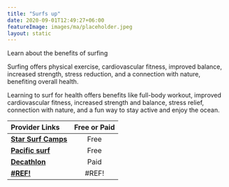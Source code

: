 ```yaml
---
title: "Surfs up"
date: 2020-09-01T12:49:27+06:00
featureImage: images/ma/placeholder.jpeg
layout: static
---
```


Learn about the benefits of surfing

Surfing offers physical exercise, cardiovascular fitness, improved balance, increased strength, stress reduction, and a connection with nature, benefiting overall health.

Learning to surf for health offers benefits like full-body workout, improved cardiovascular fitness, increased strength and balance, stress relief, connection with nature, and a fun way to stay active and enjoy the ocean.

| Provider Links      | Free or Paid  |  
| :-----------          | :--------------:      |  
| [**Star Surf Camps**](https://www.starsurfcamps.com/news/should-i-learn-to-surf-6-health-benefits-of-surfing/) | Free  | 
| [**Pacific surf**](https://www.pacificsurf.com/7-amazing-benefits-of-learning-to-surf/) | Free  | 
| [**Decathlon**](https://www.decathlon.co.uk/browse/c0-sports/c1-surf/_/N-13xg3st) | Paid | 
| [**#REF!**](#REF!) | #REF! | 
  

<br/><br/>






